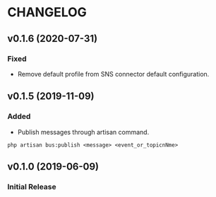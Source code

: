 # CHANGELOG

## v0.1.6 (2020-07-31)

### Fixed

- Remove default profile from SNS connector default configuration.

## v0.1.5 (2019-11-09)

### Added

- Publish messages through artisan command.

`php artisan bus:publish <message> <event_or_topicnNme>`

## v0.1.0 (2019-06-09)

### Initial Release
